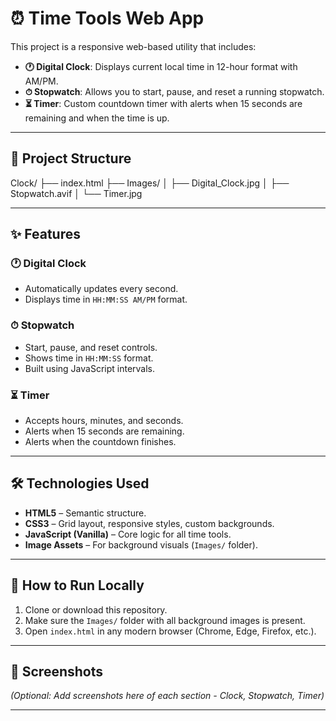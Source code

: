 # ⏰ Time Tools Web App

This project is a responsive web-based utility that includes:
- **🕐 Digital Clock**: Displays current local time in 12-hour format with AM/PM.
- **⏱ Stopwatch**: Allows you to start, pause, and reset a running stopwatch.
- **⏳ Timer**: Custom countdown timer with alerts when 15 seconds are remaining and when the time is up.

---

## 📁 Project Structure

Clock/
├── index.html 
├── Images/
│ ├── Digital_Clock.jpg
│ ├── Stopwatch.avif
│ └── Timer.jpg

---

## ✨ Features

### 🕐 Digital Clock
- Automatically updates every second.
- Displays time in `HH:MM:SS AM/PM` format.

### ⏱ Stopwatch
- Start, pause, and reset controls.
- Shows time in `HH:MM:SS` format.
- Built using JavaScript intervals.

### ⏳ Timer
- Accepts hours, minutes, and seconds.
- Alerts when 15 seconds are remaining.
- Alerts when the countdown finishes.

---

## 🛠️ Technologies Used

- **HTML5** – Semantic structure.
- **CSS3** – Grid layout, responsive styles, custom backgrounds.
- **JavaScript (Vanilla)** – Core logic for all time tools.
- **Image Assets** – For background visuals (`Images/` folder).

---

## 🚀 How to Run Locally

1. Clone or download this repository.
2. Make sure the `Images/` folder with all background images is present.
3. Open `index.html` in any modern browser (Chrome, Edge, Firefox, etc.).

---

## 📸 Screenshots

*(Optional: Add screenshots here of each section - Clock, Stopwatch, Timer)*

---

